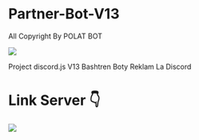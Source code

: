 # Partner-Bot-V13
All Copyright By POLAT BOT

<img src = "https://cdn.discordapp.com/attachments/837245653276950538/987346877634715688/unknown.png"></div>

Project discord.js V13
Bashtren Boty Reklam La Discord   











# Link Server 👇
<a href="https://discord.gg/https://discord.gg/ttx9b2YcaP"><img src="https://cdn.discordapp.com/attachments/837245653276950538/987347490674208839/unknown.png"></a>
